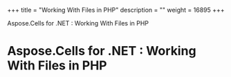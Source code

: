 +++
title = "Working With Files in PHP" 
description = "" 
weight = 16895 
+++

Aspose.Cells for .NET : Working With Files in PHP  

# Aspose.Cells for .NET : Working With Files in PHP


